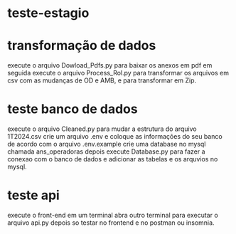 # teste-estagio

# transformação de dados
execute o arquivo Dowload_Pdfs.py para baixar os anexos em pdf
em seguida execute o arquivo Process_Rol.py para transformar os arquivos em csv com as mudanças de OD e AMB, e para transformar em Zip.

# teste banco de dados
execute o arquivo Cleaned.py para mudar a estrutura do arquivo 1T2024.csv
crie um arquivo .env e coloque as informações do seu banco de acordo com o arquivo .env.example
crie uma database no mysql chamada ans_operadoras
depois execute Database.py para fazer a conexao com o banco de dados e adicionar as tabelas e os arquvios no mysql.


# teste api
execute o front-end em um terminal
abra outro terminal para executar o arquivo api.py
depois so testar no frontend e no postman ou insomnia.